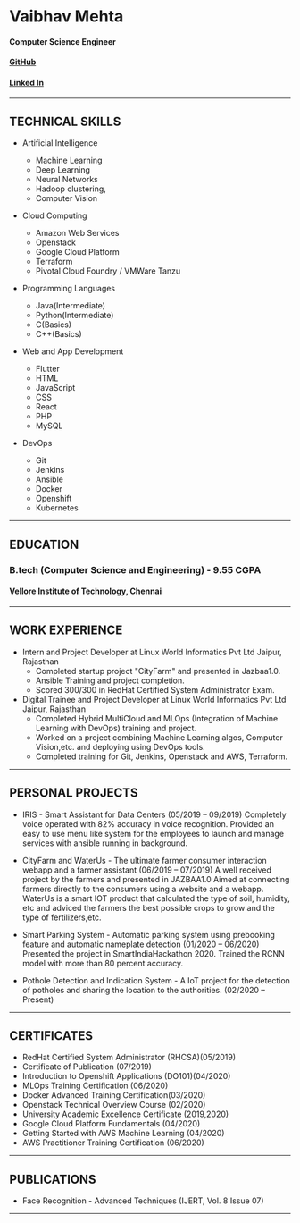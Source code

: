 Vaibhav Mehta
=================
#### Computer Science Engineer
#### [GitHub](github.com/Vaibhav-Mehta-19)
#### [Linked In](linkedin.com/in/vaibhavmehta1999)
------

## TECHNICAL SKILLS
* Artificial Intelligence
   * Machine Learning
   * Deep Learning
   * Neural Networks
   * Hadoop clustering,
   * Computer Vision

* Cloud Computing 
   * Amazon Web Services
   * Openstack
   * Google Cloud Platform
   * Terraform
   * Pivotal Cloud Foundry / VMWare Tanzu

* Programming Languages
   * Java(Intermediate)
   * Python(Intermediate)
   * C(Basics)
   * C++(Basics)
   
* Web and App Development
   * Flutter
   * HTML
   * JavaScript
   * CSS
   * React
   * PHP
   * MySQL

* DevOps
   * Git
   * Jenkins
   * Ansible
   * Docker
   * Openshift
   * Kubernetes
-----

## EDUCATION
### B.tech (Computer Science and Engineering) - 9.55 CGPA
#### Vellore Institute of Technology, Chennai
----

## WORK EXPERIENCE

* Intern and Project Developer at Linux World Informatics Pvt Ltd
  Jaipur, Rajasthan
    * Completed startup project "CityFarm" and presented in Jazbaa1.0.
    * Ansible Training and project completion.
    * Scored 300/300 in RedHat Certified System Administrator Exam.
* Digital Trainee and Project Developer at Linux World Informatics Pvt Ltd
  Jaipur, Rajasthan
    * Completed Hybrid MultiCloud and MLOps (Integration of Machine Learning with DevOps) training and project.
    * Worked on a project combining Machine Learning algos, Computer Vision,etc. and deploying using DevOps tools.
    * Completed training for Git, Jenkins, Openstack and AWS, Terraform.
----

## PERSONAL PROJECTS

* IRIS - Smart Assistant for Data Centers (05/2019 – 09/2019)
Completely voice operated with 82% accuracy in voice recognition.
Provided an easy to use menu like system for the employees to launch and manage services with ansible running in background.

* CityFarm and WaterUs - The ultimate farmer consumer interaction webapp and a farmer assistant (06/2019 – 07/2019)
A well received project by the farmers and presented in JAZBAA1.0
Aimed at connecting farmers directly to the consumers using a website and a webapp.
WaterUs is a smart IOT product that calculated the type of soil, humidity, etc and adviced the farmers the best possible crops to grow and the type
of fertilizers,etc.

* Smart Parking System - Automatic parking system using prebooking feature and automatic nameplate detection (01/2020 – 06/2020)
Presented the project in SmartIndiaHackathon 2020.
Trained the RCNN model with more than 80 percent accuracy.

* Pothole Detection and Indication System - A IoT project for the detection of potholes and sharing the location to the authorities. (02/2020 – Present)

----

## CERTIFICATES

* RedHat Certified System Administrator (RHCSA)(05/2019)
* Certificate of Publication (07/2019)
* Introduction to Openshift Applications (DO101)(04/2020)
* MLOps Training Certification (06/2020) 
* Docker Advanced Training Certification(03/2020)
* Openstack Technical Overview Course (02/2020) 
* University Academic Excellence Certificate (2019,2020)
* Google Cloud Platform Fundamentals (04/2020) 
* Getting Started with AWS Machine Learning (04/2020)
* AWS Practitioner Training Certification (06/2020)
----

## PUBLICATIONS
* Face Recognition - Advanced Techniques (IJERT, Vol. 8 Issue 07)

----
